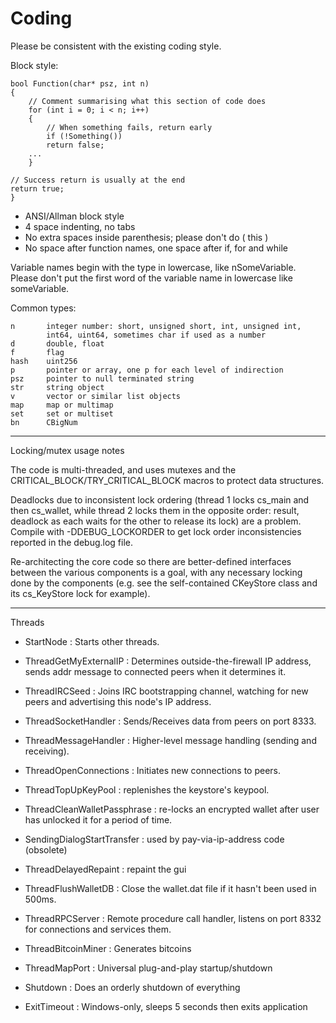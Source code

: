 Coding
======

Please be consistent with the existing coding style.

Block style:

	bool Function(char* psz, int n)
	{
		// Comment summarising what this section of code does
		for (int i = 0; i < n; i++)
		{
			// When something fails, return early
			if (!Something())
			return false;
		...
		}
	
	// Success return is usually at the end
	return true;
	}

- ANSI/Allman block style
- 4 space indenting, no tabs
- No extra spaces inside parenthesis; please don't do ( this )
- No space after function names, one space after if, for and while

Variable names begin with the type in lowercase, like nSomeVariable.
Please don't put the first word of the variable name in lowercase like
someVariable.

Common types:

	n       integer number: short, unsigned short, int, unsigned int,
            int64, uint64, sometimes char if used as a number
	d       double, float
	f       flag
	hash    uint256
	p       pointer or array, one p for each level of indirection
	psz     pointer to null terminated string
	str     string object
	v       vector or similar list objects
	map     map or multimap
	set     set or multiset
	bn      CBigNum

-------------------------
Locking/mutex usage notes

The code is multi-threaded, and uses mutexes and the
CRITICAL_BLOCK/TRY_CRITICAL_BLOCK macros to protect data structures.

Deadlocks due to inconsistent lock ordering (thread 1 locks cs_main
and then cs_wallet, while thread 2 locks them in the opposite order:
result, deadlock as each waits for the other to release its lock) are
a problem. Compile with -DDEBUG_LOCKORDER to get lock order
inconsistencies reported in the debug.log file.

Re-architecting the core code so there are better-defined interfaces
between the various components is a goal, with any necessary locking
done by the components (e.g. see the self-contained CKeyStore class
and its cs_KeyStore lock for example).

-------
Threads

* StartNode : Starts other threads.

* ThreadGetMyExternalIP : Determines outside-the-firewall IP address, sends addr message to connected peers when it determines it. 

* ThreadIRCSeed : Joins IRC bootstrapping channel, watching for new peers and advertising this node's IP address. 

* ThreadSocketHandler : Sends/Receives data from peers on port 8333.

* ThreadMessageHandler : Higher-level message handling (sending and receiving).

* ThreadOpenConnections : Initiates new connections to peers.

* ThreadTopUpKeyPool : replenishes the keystore's keypool.

* ThreadCleanWalletPassphrase : re-locks an encrypted wallet after user has unlocked it for a period of time. 

* SendingDialogStartTransfer : used by pay-via-ip-address code (obsolete)

* ThreadDelayedRepaint : repaint the gui 

* ThreadFlushWalletDB : Close the wallet.dat file if it hasn't been used in 500ms.

* ThreadRPCServer : Remote procedure call handler, listens on port 8332 for connections and services them.

* ThreadBitcoinMiner : Generates bitcoins

* ThreadMapPort : Universal plug-and-play startup/shutdown

* Shutdown : Does an orderly shutdown of everything

* ExitTimeout : Windows-only, sleeps 5 seconds then exits application